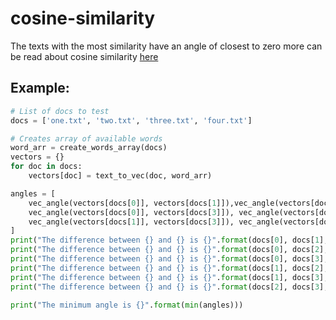 # cosine-similarity
The texts with the most similarity have an angle of closest to zero
more can be read about cosine similarity [here](https://stackoverflow.com/questions/1746501/can-someone-give-an-example-of-cosine-similarity-in-a-very-simple-graphical-wa)

## Example:

```python
# List of docs to test
docs = ['one.txt', 'two.txt', 'three.txt', 'four.txt']

# Creates array of available words
word_arr = create_words_array(docs)
vectors = {}
for doc in docs:
    vectors[doc] = text_to_vec(doc, word_arr)

angles = [
    vec_angle(vectors[docs[0]], vectors[docs[1]]),vec_angle(vectors[docs[0]], vectors[docs[2]]),
    vec_angle(vectors[docs[0]], vectors[docs[3]]), vec_angle(vectors[docs[1]], vectors[docs[2]]),
    vec_angle(vectors[docs[1]], vectors[docs[3]]), vec_angle(vectors[docs[2]], vectors[docs[3]])
]
print("The difference between {} and {} is {}".format(docs[0], docs[1], angles[0]))
print("The difference between {} and {} is {}".format(docs[0], docs[2], angles[1]))
print("The difference between {} and {} is {}".format(docs[0], docs[3], angles[2]))
print("The difference between {} and {} is {}".format(docs[1], docs[2], angles[3]))
print("The difference between {} and {} is {}".format(docs[1], docs[3], angles[4]))
print("The difference between {} and {} is {}".format(docs[2], docs[3], angles[5]))

print("The minimum angle is {}".format(min(angles)))
```
